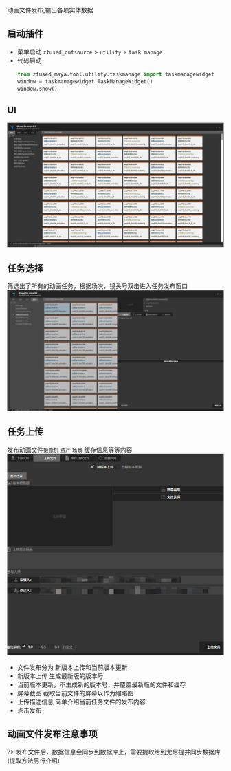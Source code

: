 
动画文件发布,输出各项实体数据

## 启动插件
- 菜单启动 
    `zfused_outsource` > `utility` > `task manage`
- 代码启动
    ```python
    from zfused_maya.tool.utility.taskmanage import taskmanagewidget
    window = taskmanagewidget.TaskManageWidget()
    window.show()
    ```

## UI
![](../../sources/image/animation/animation_4.jpg ':size=80%')


## 任务选择
筛选出了所有的动画任务，根据场次、镜头号双击进入任务发布窗口
![](../../sources/image/animation/animation_6.jpg ':size=80%')

## 任务上传
发布动画文件`摄像机` `资产` `场景` 缓存信息等等内容
![](../../sources/image/animation/animation_7.jpg ':size=80%')

+ 文件发布分为 新版本上传和当前版本更新
+ 新版本上传 生成最新版的版本号
+ 当前版本更新，不生成新的版本号，并覆盖最新版的文件和缓存
+ 屏幕截图 截取当前文件的屏幕以作为缩略图
+ 上传描述信息 简单介绍当前任务文件的发布内容
+ 点击发布

## 动画文件发布注意事项
?> 发布文件后，数据信息会同步到数据库上，需要提取给到尤尼提并同步数据库(提取方法另行介绍)
